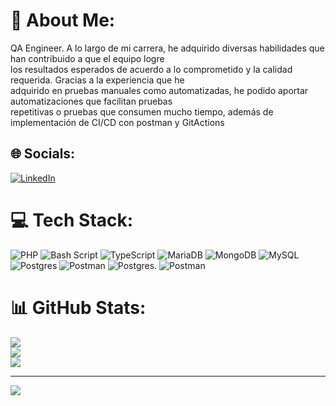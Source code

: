 # 💫 About Me:
QA Engineer. A lo largo de mi carrera, he adquirido diversas habilidades que han contribuido a que el equipo logre <br>los resultados esperados de acuerdo a lo comprometido y la calidad requerida. Gracias a la experiencia que he <br>adquirido en pruebas manuales como automatizadas, he podido aportar automatizaciones que facilitan pruebas <br>repetitivas o pruebas que consumen mucho tiempo, además de implementación de CI/CD con postman y GitActions


## 🌐 Socials:
[![LinkedIn](https://img.shields.io/badge/LinkedIn-%230077B5.svg?logo=linkedin&logoColor=white)](https://linkedin.com/in/mauricioeslavamateo) 

# 💻 Tech Stack:
![PHP](https://img.shields.io/badge/php-%23777BB4.svg?style=for-the-badge&logo=php&logoColor=white) ![Bash Script](https://img.shields.io/badge/bash_script-%23121011.svg?style=for-the-badge&logo=gnu-bash&logoColor=white) ![TypeScript](https://img.shields.io/badge/typescript-%23007ACC.svg?style=for-the-badge&logo=typescript&logoColor=white) ![MariaDB](https://img.shields.io/badge/MariaDB-003545?style=for-the-badge&logo=mariadb&logoColor=white) ![MongoDB](https://img.shields.io/badge/MongoDB-%234ea94b.svg?style=for-the-badge&logo=mongodb&logoColor=white) ![MySQL](https://img.shields.io/badge/mysql-4479A1.svg?style=for-the-badge&logo=mysql&logoColor=white) ![Postgres](https://img.shields.io/badge/postgres-%23316192.svg?style=for-the-badge&logo=postgresql&logoColor=white) ![Postman](https://img.shields.io/badge/Postman-FF6C37?style=for-the-badge&logo=postman&logoColor=white) ![Postgres](https://img.shields.io/badge/postgres-%23316192.svg?style=for-the-badge&logo=postgresql&logoColor=white). ![Postman](https://img.shields.io/badge/postgres-%23316192.svg?style=for-the-badge&logo=postgresql&logoColor=white)
# 📊 GitHub Stats:
![](https://github-readme-stats.vercel.app/api?username=mauricioem93&theme=calm&hide_border=false&include_all_commits=false&count_private=false)<br/>
![](https://nirzak-streak-stats.vercel.app/?user=mauricioem93&theme=calm&hide_border=false)<br/>
![](https://github-readme-stats.vercel.app/api/top-langs/?username=mauricioem93&theme=calm&hide_border=false&include_all_commits=false&count_private=false&layout=compact)

---
[![](https://visitcount.itsvg.in/api?id=mauricioem93&icon=2&color=0)](https://visitcount.itsvg.in)

<!-- Proudly created with GPRM ( https://gprm.itsvg.in ) -->

